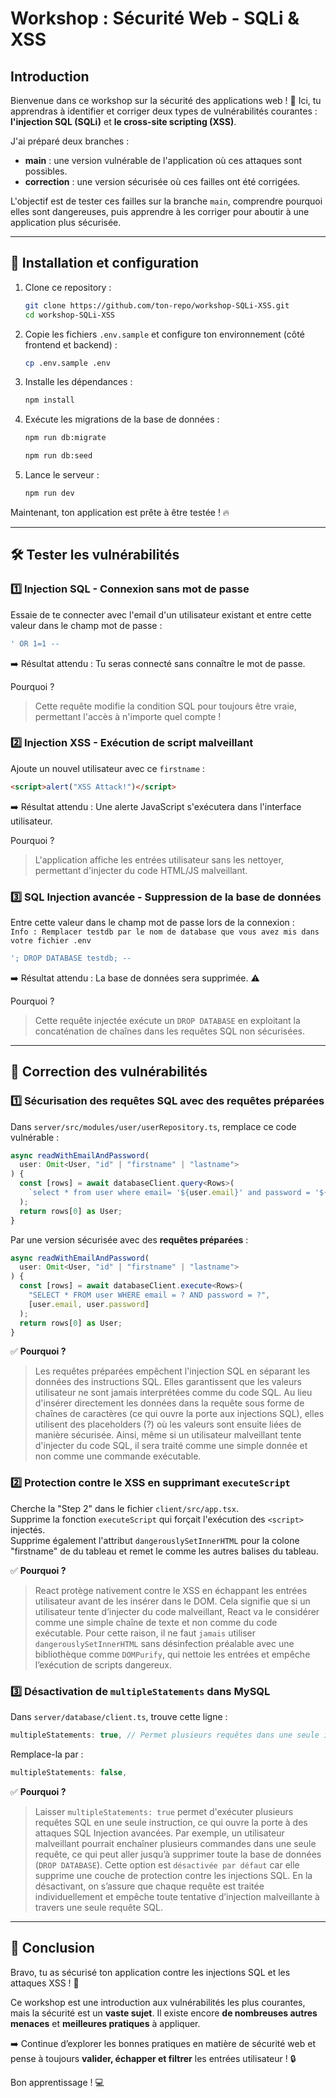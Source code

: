 # Workshop : Sécurité Web - SQLi & XSS

## Introduction
Bienvenue dans ce workshop sur la sécurité des applications web ! 🚀 Ici, tu apprendras à identifier et corriger deux types de vulnérabilités courantes : **l'injection SQL (SQLi)** et **le cross-site scripting (XSS)**.

J'ai préparé deux branches :
- **main** : une version vulnérable de l'application où ces attaques sont possibles.
- **correction** : une version sécurisée où ces failles ont été corrigées.

L'objectif est de tester ces failles sur la branche `main`, comprendre pourquoi elles sont dangereuses, puis apprendre à les corriger pour aboutir à une application plus sécurisée.

---

## 📌 Installation et configuration

1. Clone ce repository :
   ```sh
   git clone https://github.com/ton-repo/workshop-SQLi-XSS.git
   cd workshop-SQLi-XSS
   ```
2. Copie les fichiers `.env.sample` et configure ton environnement (côté frontend et backend) :
   ```sh
   cp .env.sample .env
   ```
3. Installe les dépendances :
   ```sh
   npm install
   ```
4. Exécute les migrations de la base de données :
   ```sh
   npm run db:migrate
   ```
   ```sh
   npm run db:seed
   ```
5. Lance le serveur :
   ```sh
   npm run dev
   ```

Maintenant, ton application est prête à être testée ! 🔥

---

## 🛠️ Tester les vulnérabilités

### 1️⃣ Injection SQL - Connexion sans mot de passe

Essaie de te connecter avec l'email d'un utilisateur existant et entre cette valeur dans le champ mot de passe :
```sql
' OR 1=1 -- 
```
➡️ Résultat attendu : Tu seras connecté sans connaître le mot de passe.

Pourquoi ?
> Cette requête modifie la condition SQL pour toujours être vraie, permettant l'accès à n'importe quel compte !

### 2️⃣ Injection XSS - Exécution de script malveillant

Ajoute un nouvel utilisateur avec ce `firstname` :
```html
<script>alert("XSS Attack!")</script>
```
➡️ Résultat attendu : Une alerte JavaScript s'exécutera dans l'interface utilisateur.

Pourquoi ?
> L'application affiche les entrées utilisateur sans les nettoyer, permettant d'injecter du code HTML/JS malveillant.

### 3️⃣ SQL Injection avancée - Suppression de la base de données

Entre cette valeur dans le champ mot de passe lors de la connexion :\
 `Info : Remplacer testdb par le nom de database que vous avez mis dans votre fichier .env`
```sql
'; DROP DATABASE testdb; -- 
```

➡️ Résultat attendu : La base de données sera supprimée. ⚠️

Pourquoi ?
> Cette requête injectée exécute un `DROP DATABASE` en exploitant la concaténation de chaînes dans les requêtes SQL non sécurisées.

---

## 🔐 Correction des vulnérabilités

### 1️⃣ Sécurisation des requêtes SQL avec des requêtes préparées

Dans `server/src/modules/user/userRepository.ts`, remplace ce code vulnérable :
```ts
async readWithEmailAndPassword(
  user: Omit<User, "id" | "firstname" | "lastname">
) {
  const [rows] = await databaseClient.query<Rows>(
    `select * from user where email= '${user.email}' and password = '${user.password}'`,
  );
  return rows[0] as User;
}
```

Par une version sécurisée avec des **requêtes préparées** :
```ts
async readWithEmailAndPassword(
  user: Omit<User, "id" | "firstname" | "lastname">
) {
  const [rows] = await databaseClient.execute<Rows>(
    "SELECT * FROM user WHERE email = ? AND password = ?",
    [user.email, user.password]
  );
  return rows[0] as User;
}
```
✅ **Pourquoi ?**
> Les requêtes préparées empêchent l'injection SQL en séparant les données des instructions SQL. Elles garantissent que les valeurs utilisateur ne sont jamais interprétées comme du code SQL. Au lieu d'insérer directement les données dans la requête sous forme de chaînes de caractères (ce qui ouvre la porte aux injections SQL), elles utilisent des placeholders (?) où les valeurs sont ensuite liées de manière sécurisée. Ainsi, même si un utilisateur malveillant tente d'injecter du code SQL, il sera traité comme une simple donnée et non comme une commande exécutable.

### 2️⃣ Protection contre le XSS en supprimant `executeScript`

Cherche la "Step 2" dans le fichier `client/src/app.tsx`.\
Supprime la fonction `executeScript` qui forçait l'exécution des `<script>` injectés.\
Supprime également l'attribut `dangerouslySetInnerHTML` pour la colone "firstname" de du tableau et remet le comme les autres balises du tableau.

✅ **Pourquoi ?**
> React protège nativement contre le XSS en échappant les entrées utilisateur avant de les insérer dans le DOM. Cela signifie que si un utilisateur tente d’injecter du code malveillant, React va le considérer comme une simple chaîne de texte et non comme du code exécutable. Pour cette raison, il ne faut `jamais` utiliser `dangerouslySetInnerHTML` sans désinfection préalable avec une bibliothèque comme `DOMPurify`, qui nettoie les entrées et empêche l’exécution de scripts dangereux.

### 3️⃣ Désactivation de `multipleStatements` dans MySQL

Dans `server/database/client.ts`, trouve cette ligne :
```ts
multipleStatements: true, // Permet plusieurs requêtes dans une seule instruction
```
Remplace-la par :
```ts
multipleStatements: false,
```
✅ **Pourquoi ?**
> Laisser `multipleStatements: true` permet d'exécuter plusieurs requêtes SQL en une seule instruction, ce qui ouvre la porte à des attaques SQL Injection avancées. Par exemple, un utilisateur malveillant pourrait enchaîner plusieurs commandes dans une seule requête, ce qui peut aller jusqu’à supprimer toute la base de données (`DROP DATABASE`). Cette option est `désactivée par défaut` car elle supprime une couche de protection contre les injections SQL. En la désactivant, on s’assure que chaque requête est traitée individuellement et empêche toute tentative d’injection malveillante à travers une seule requête SQL.

---

## 🎉 Conclusion

Bravo, tu as sécurisé ton application contre les injections SQL et les attaques XSS ! 🚀

Ce workshop est une introduction aux vulnérabilités les plus courantes, mais la sécurité est un **vaste sujet**. Il existe encore **de nombreuses autres menaces** et **meilleures pratiques** à appliquer.

➡️ Continue d’explorer les bonnes pratiques en matière de sécurité web et pense à toujours **valider, échapper et filtrer** les entrées utilisateur ! 🔒

Bon apprentissage ! 💻

